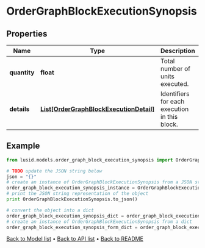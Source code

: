 # OrderGraphBlockExecutionSynopsis


## Properties
Name | Type | Description | Notes
------------ | ------------- | ------------- | -------------
**quantity** | **float** | Total number of units executed. | 
**details** | [**List[OrderGraphBlockExecutionDetail]**](OrderGraphBlockExecutionDetail.md) | Identifiers for each execution in this block. | 

## Example

```python
from lusid.models.order_graph_block_execution_synopsis import OrderGraphBlockExecutionSynopsis

# TODO update the JSON string below
json = "{}"
# create an instance of OrderGraphBlockExecutionSynopsis from a JSON string
order_graph_block_execution_synopsis_instance = OrderGraphBlockExecutionSynopsis.from_json(json)
# print the JSON string representation of the object
print OrderGraphBlockExecutionSynopsis.to_json()

# convert the object into a dict
order_graph_block_execution_synopsis_dict = order_graph_block_execution_synopsis_instance.to_dict()
# create an instance of OrderGraphBlockExecutionSynopsis from a dict
order_graph_block_execution_synopsis_form_dict = order_graph_block_execution_synopsis.from_dict(order_graph_block_execution_synopsis_dict)
```
[Back to Model list](../README.md#documentation-for-models) &#8226; [Back to API list](../README.md#documentation-for-api-endpoints) &#8226; [Back to README](../README.md)


